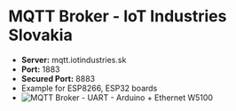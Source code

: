 # MQTT Broker - IoT Industries Slovakia
* **Server:** mqtt.iotindustries.sk
* **Port:** 1883
* **Secured Port:** 8883
* Example for ESP8266, ESP32 boards
* ![MQTT Broker - UART - Arduino + Ethernet W5100](https://i.imgur.com/DyHkXkt.png)
